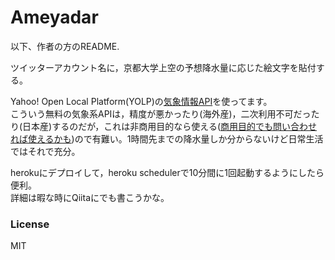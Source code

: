 # Ameyadar
以下、作者の方のREADME.

ツイッターアカウント名に，京都大学上空の予想降水量に応じた絵文字を貼付する。

Yahoo! Open Local Platform(YOLP)の[気象情報API](https://developer.yahoo.co.jp/webapi/map/openlocalplatform/v1/weather.html)を使ってます。  
こういう無料の気象系APIは，精度が悪かったり(海外産)，二次利用不可だったり(日本産)するのだが，これは非商用目的なら使える([商用目的でも問い合わせれば使えるかも](https://www.yahoo-help.jp/app/answers/detail/p/537/a_id/43405))ので有難い。1時間先までの降水量しか分からないけど日常生活ではそれで充分。  


herokuにデプロイして，heroku schedulerで10分間に1回起動するようにしたら便利。  
詳細は暇な時にQiitaにでも書こうかな。

### License
MIT
